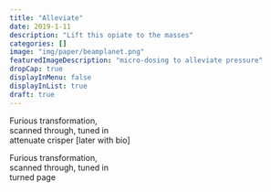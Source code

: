 ```yaml
---
title: "Alleviate"
date: 2019-1-11
description: "Lift this opiate to the masses"
categories: []
image: "img/paper/beamplanet.png"
featuredImageDescription: "micro-dosing to alleviate pressure"
dropCap: true
displayInMenu: false
displayInList: true
draft: true
---
```


Furious transformation,  
scanned through, tuned in  
attenuate crisper [later with bio]  

Furious transformation,  
scanned through, tuned in  
turned page  